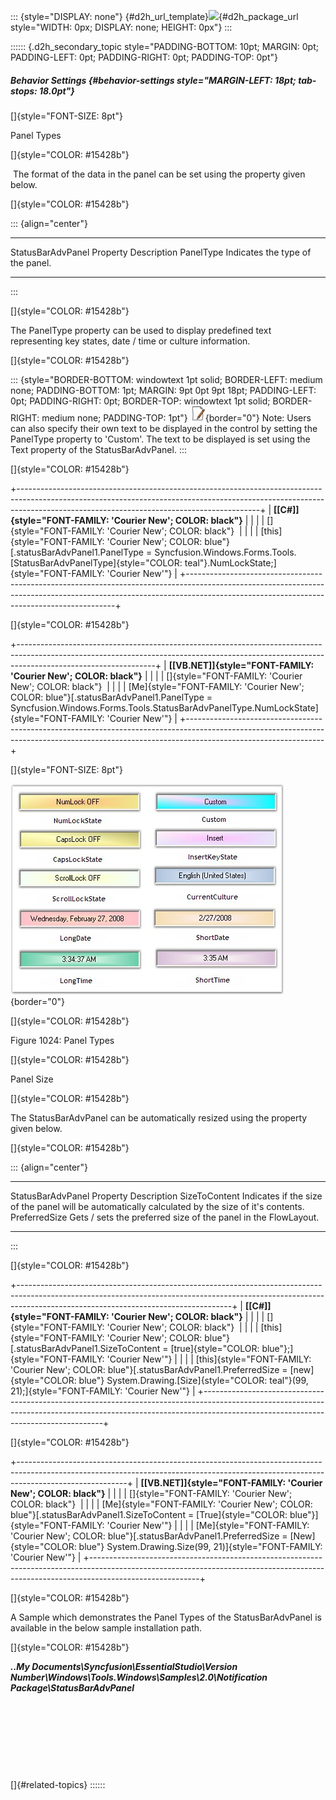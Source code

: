 ::: {style="DISPLAY: none"}
[](ms-xhelp:///?Id=d2h_url_template){#d2h_url_template}![](!package_url!){#d2h_package_url style="WIDTH: 0px; DISPLAY: none; HEIGHT: 0px"}
:::

:::::: {.d2h_secondary_topic style="PADDING-BOTTOM: 10pt; MARGIN: 0pt; PADDING-LEFT: 0pt; PADDING-RIGHT: 0pt; PADDING-TOP: 0pt"}
##### Behavior Settings {#behavior-settings style="MARGIN-LEFT: 18pt; tab-stops: 18.0pt"}

[]{style="FONT-SIZE: 8pt"} 

Panel Types

[]{style="COLOR: #15428b"} 

 The format of the data in the panel can be set using the property given below.

[]{style="COLOR: #15428b"} 

::: {align="center"}
  ---------------------------- ----------------------------------
  StatusBarAdvPanel Property   Description
  PanelType                    Indicates the type of the panel.
  ---------------------------- ----------------------------------
:::

[]{style="COLOR: #15428b"} 

The PanelType property can be used to display predefined text representing key states, date / time or culture information.

[]{style="COLOR: #15428b"} 

::: {style="BORDER-BOTTOM: windowtext 1pt solid; BORDER-LEFT: medium none; PADDING-BOTTOM: 1pt; MARGIN: 9pt 0pt 9pt 18pt; PADDING-LEFT: 0pt; PADDING-RIGHT: 0pt; BORDER-TOP: windowtext 1pt solid; BORDER-RIGHT: medium none; PADDING-TOP: 1pt"}
![](ImagesExt/image76_1.jpg){border="0"} Note: Users can also specify their own text to be displayed in the control by setting the PanelType property to \'Custom\'. The text to be displayed is set using the Text property of the StatusBarAdvPanel.
:::

[]{style="COLOR: #15428b"} 

+------------------------------------------------------------------------------------------------------------------------------------------------------------------------------------------------------------------------+
| **[\[C#\]]{style="FONT-FAMILY: 'Courier New'; COLOR: black"}**                                                                                                                                                         |
|                                                                                                                                                                                                                        |
| []{style="FONT-FAMILY: 'Courier New'; COLOR: black"}                                                                                                                                                                   |
|                                                                                                                                                                                                                        |
| [this]{style="FONT-FAMILY: 'Courier New'; COLOR: blue"}[.statusBarAdvPanel1.PanelType = Syncfusion.Windows.Forms.Tools.[StatusBarAdvPanelType]{style="COLOR: teal"}.NumLockState;]{style="FONT-FAMILY: 'Courier New'"} |
+------------------------------------------------------------------------------------------------------------------------------------------------------------------------------------------------------------------------+

[]{style="COLOR: #15428b"} 

+----------------------------------------------------------------------------------------------------------------------------------------------------------------------------------------------+
| **[\[VB.NET\]]{style="FONT-FAMILY: 'Courier New'; COLOR: black"}**                                                                                                                           |
|                                                                                                                                                                                              |
| []{style="FONT-FAMILY: 'Courier New'; COLOR: black"}                                                                                                                                         |
|                                                                                                                                                                                              |
| [Me]{style="FONT-FAMILY: 'Courier New'; COLOR: blue"}[.statusBarAdvPanel1.PanelType = Syncfusion.Windows.Forms.Tools.StatusBarAdvPanelType.NumLockState]{style="FONT-FAMILY: 'Courier New'"} |
+----------------------------------------------------------------------------------------------------------------------------------------------------------------------------------------------+

[]{style="FONT-SIZE: 8pt"} 

![](ImagesExt/image76_1004.jpg){border="0"}

[]{style="COLOR: #15428b"} 

Figure 1024: Panel Types

[]{style="COLOR: #15428b"} 

Panel Size

[]{style="COLOR: #15428b"} 

The StatusBarAdvPanel can be automatically resized using the property given below.

[]{style="COLOR: #15428b"} 

::: {align="center"}
  ---------------------------- ----------------------------------------------------------------------------------------------------
  StatusBarAdvPanel Property   Description
  SizeToContent                Indicates if the size of the panel will be automatically calculated by the size of it\'s contents.
  PreferredSize                Gets / sets the preferred size of the panel in the FlowLayout.
  ---------------------------- ----------------------------------------------------------------------------------------------------
:::

[]{style="COLOR: #15428b"} 

+-----------------------------------------------------------------------------------------------------------------------------------------------------------------------------------------------------------------+
| **[\[C#\]]{style="FONT-FAMILY: 'Courier New'; COLOR: black"}**                                                                                                                                                  |
|                                                                                                                                                                                                                 |
| []{style="FONT-FAMILY: 'Courier New'; COLOR: black"}                                                                                                                                                            |
|                                                                                                                                                                                                                 |
| [this]{style="FONT-FAMILY: 'Courier New'; COLOR: blue"}[.statusBarAdvPanel1.SizeToContent = [true]{style="COLOR: blue"};]{style="FONT-FAMILY: 'Courier New'"}                                                   |
|                                                                                                                                                                                                                 |
| [this]{style="FONT-FAMILY: 'Courier New'; COLOR: blue"}[.statusBarAdvPanel1.PreferredSize = [new]{style="COLOR: blue"} System.Drawing.[Size]{style="COLOR: teal"}(99, 21);]{style="FONT-FAMILY: 'Courier New'"} |
+-----------------------------------------------------------------------------------------------------------------------------------------------------------------------------------------------------------------+

[]{style="COLOR: #15428b"} 

+---------------------------------------------------------------------------------------------------------------------------------------------------------------------------------------+
| **[\[VB.NET\]]{style="FONT-FAMILY: 'Courier New'; COLOR: black"}**                                                                                                                    |
|                                                                                                                                                                                       |
| []{style="FONT-FAMILY: 'Courier New'; COLOR: black"}                                                                                                                                  |
|                                                                                                                                                                                       |
| [Me]{style="FONT-FAMILY: 'Courier New'; COLOR: blue"}[.statusBarAdvPanel1.SizeToContent = [True]{style="COLOR: blue"}]{style="FONT-FAMILY: 'Courier New'"}                            |
|                                                                                                                                                                                       |
| [Me]{style="FONT-FAMILY: 'Courier New'; COLOR: blue"}[.statusBarAdvPanel1.PreferredSize = [New]{style="COLOR: blue"} System.Drawing.Size(99, 21)]{style="FONT-FAMILY: 'Courier New'"} |
+---------------------------------------------------------------------------------------------------------------------------------------------------------------------------------------+

[]{style="COLOR: #15428b"} 

A Sample which demonstrates the Panel Types of the StatusBarAdvPanel is available in the below sample installation path.

[]{style="COLOR: #15428b"} 

***..My Documents\\Syncfusion\\EssentialStudio\\Version Number\\Windows\\Tools.Windows\\Samples\\2.0\\Notification Package\\StatusBarAdvPanel***

 

 

 

 

[]{#related-topics}
::::::
